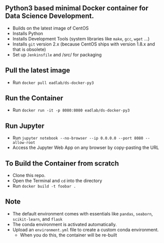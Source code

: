 ## Python3 based minimal Docker container for Data Science Development.

- Builds on the latest image of CentOS
- Installs Python
- Installs Development Tools (system libraries like `make`, `gcc`, `wget` …)
- Installs `git` version 2.x (because CentOS ships with version 1.8.x and that is obsolete)
- Set up `Jenkinsfile` and /src/ for packaging

## Pull the latest image
- Run `docker pull eadlab/ds-docker-py3`

## Run the Container
- Run `docker run -it -p 8080:8080 eadlab/ds-docker-py3`

## Run Jupyter
- Run `jupyter notebook --no-browser --ip 0.0.0.0 --port 8080 --allow-root`
- Access the Jupyter Web App on any browser by copy-pasting the URL

## To Build the Container from scratch
- Clone this repo.
- Open the Terminal and `cd` into the directory
- Run `docker build -t foobar .`

## Note

- The default environment comes with essentials like `pandas`, `seaborn`, `scikit-learn`, and `flask`
- The conda environment is activated automatically.
- Upload an `environment.yml` file to create a custom conda environment.
  - When you do this, the container will be re-built